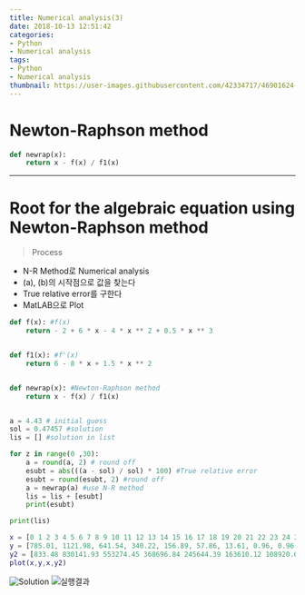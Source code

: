 ```yaml
---
title: Numerical analysis(3)
date: 2018-10-13 12:51:42
categories:
- Python
- Numerical analysis
tags:
- Python
- Numerical analysis
thumbnail: https://user-images.githubusercontent.com/42334717/46901624-05d43180-cef2-11e8-9fe5-f1e8802496ae.jpg
---
```

# Newton-Raphson method

~~~Python
def newrap(x):
    return x - f(x) / f1(x)
~~~
<!-- more -->
***
# Root for the algebraic equation using Newton-Raphson method

> Process
+ N-R Method로 Numerical analysis
+ (a), (b)의 시작점으로 값을 찾는다
+ True relative error를 구한다
+ MatLAB으로 Plot

~~~Python
def f(x): #f(x)
    return - 2 + 6 * x - 4 * x ** 2 + 0.5 * x ** 3


def f1(x): #f'(x)
    return 6 - 8 * x + 1.5 * x ** 2


def newrap(x): #Newton-Raphson method
    return x - f(x) / f1(x)


a = 4.43 # initial guess
sol = 0.47457 #solution
lis = [] #solution in list

for z in range(0 ,30):
    a = round(a, 2) # round off
    esubt = abs(((a - sol) / sol) * 100) #True relative error
    esubt = round(esubt, 2) #round off
    a = newrap(a) #use N-R method
    lis = lis + [esubt]
    print(esubt)

print(lis)
~~~
~~~Matlab
x = [0 1 2 3 4 5 6 7 8 9 10 11 12 13 14 15 16 17 18 19 20 21 22 23 24 25 26 27 28 29];
y = [785.01, 1121.98, 641.54, 340.22, 156.89, 57.86, 13.61, 0.96, 0.96, 0.96, 0.96, 0.96, 0.96, 0.96, 0.96, 0.96, 0.96, 0.96, 0.96, 0.96, 0.96, 0.96, 0.96, 0.96, 0.96, 0.96, 0.96, 0.96, 0.96, 0.96];
y2 = [833.48 830141.93 553274.45 368696.84 245644.39 163610.12 108920.62 72460.24 48154.03 31949.89 21148.53 13948.33 9150.3 5955.83 3829.69 2419.99 1488.63 879.65 487.72 245.39 104.21 32.57 5.18 0.96 0.96 0.96 0.96 0.96 0.96 0.96];
plot(x,y,x,y2)
~~~
![Solution](https://user-images.githubusercontent.com/42334717/46901623-053b9b00-cef2-11e8-8c70-325deb34ec8a.png)
![실행결과](https://user-images.githubusercontent.com/42334717/46902314-45a11600-cefe-11e8-89d2-f28a531ccebe.jpg)

